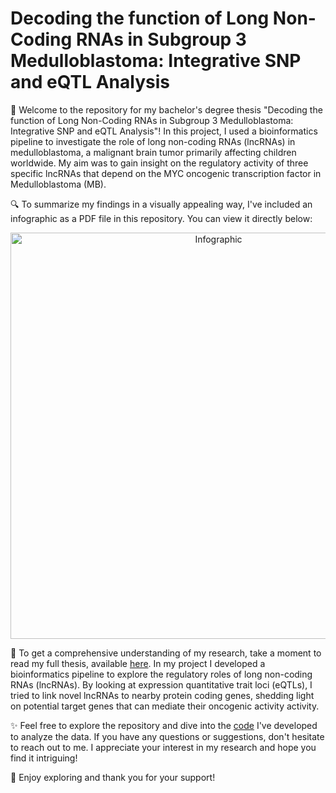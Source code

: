# Decoding the function of Long Non-Coding RNAs in Subgroup 3 Medulloblastoma: Integrative SNP and eQTL Analysis

👋 Welcome to the repository for my bachelor's degree thesis "Decoding the function of Long Non-Coding RNAs in Subgroup 3 Medulloblastoma: Integrative SNP and eQTL Analysis"! In this project, I used a bioinformatics pipeline to investigate the role of long non-coding RNAs (lncRNAs) in medulloblastoma, a malignant brain tumor primarily affecting children worldwide. My aim was to gain insight on the regulatory activity of three specific lncRNAs that depend on the MYC oncogenic transcription factor in Medulloblastoma (MB).

🔍 To summarize my findings in a visually appealing way, I've included an infographic as a PDF file in this repository. You can view it directly below:

<p align="center">
 <img src="" alt="Infographic" width="650"/>
</p>


📄 To get a comprehensive understanding of my research, take a moment to read my full thesis, available [here](https://github.com/nicogreeco/BioinformaticsThesisRepo/blob/main/Tesi%20Finished.pdf). In my project I developed a bioinformatics pipeline to explore the regulatory roles of long non-coding RNAs (lncRNAs). By looking at expression quantitative trait loci (eQTLs), I tried to link novel lncRNAs to nearby protein coding genes, shedding light on potential target genes that can mediate their oncogenic activity activity.

✨ Feel free to explore the repository and dive into the [code](https://github.com/nicogreeco/BioinformaticsThesisRepo/tree/main/R) I've developed to analyze the data. If you have any questions or suggestions, don't hesitate to reach out to me. I appreciate your interest in my research and hope you find it intriguing!

🌟 Enjoy exploring and thank you for your support!
